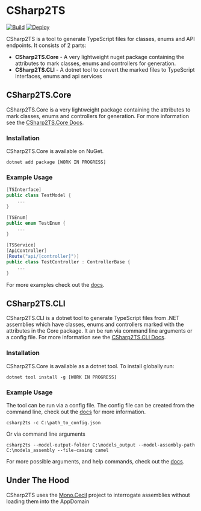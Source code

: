 # CSharp2TS
[![Build](https://github.com/ormesam/CSharp2TS/actions/workflows/build.yml/badge.svg)](https://github.com/ormesam/CSharp2TS/actions/workflows/build.yml) [![Deploy](https://github.com/ormesam/CSharp2TS/actions/workflows/deploy-package.yml/badge.svg)](https://github.com/ormesam/CSharp2TS/actions/workflows/deploy-package.yml)

CSharp2TS is a tool to generate TypeScript files for classes, enums and API endpoints. It consists of 2 parts:

- **CSharp2TS.Core** - A very lightweight nuget package containing the attributes to mark classes, enums and controllers for generation.
- **CSharp2TS.CLI**    - A dotnet tool to convert the marked files to TypeScript interfaces, enums and api services

## CSharp2TS.Core

CSharp2TS.Core is a very lightweight package containing the attributes to mark classes, enums and controllers for generation. For more information see the [CSharp2TS.Core Docs](CSharp2TS.Core/PACKAGE.md).

### Installation

CSharp2TS.Core is available on NuGet.

```
dotnet add package [WORK IN PROGRESS]
```

### Example Usage

```c#
[TSInterface]
public class TestModel {
    ...
}
```

```c#
[TSEnum]
public enum TestEnum {
    ...
}
```

```c#
[TSService]
[ApiController]
[Route("api/[controller]")]
public class TestController : ControllerBase {
    ...
}
```

For more examples check out the [docs](CSharp2TS.Core/PACKAGE.md).

## CSharp2TS.CLI

CSharp2TS.CLI is a dotnet tool to generate TypeScript files from .NET assemblies which have classes, enums and controllers marked with the attributes in the Core package. It an be run via command line arguments or a config file. For more information see the [CSharp2TS.CLI Docs](CSharp2TS.CLI/PACKAGE.md).

### Installation

CSharp2TS.Core is available as a dotnet tool. To install globally run:

```
dotnet tool install -g [WORK IN PROGRESS]
```

### Example Usage

The tool can be run via a config file. The config file can be created from the command line, check out the [docs](CSharp2TS.CLI/PACKAGE.md) for more information.

```
csharp2ts -c C:\path_to_config.json
```

Or via command line arguments

```
csharp2ts --model-output-folder C:\models_output --model-assembly-path C:\models_assembly --file-casing camel
```

For more possible arguments, and help commands, check out the [docs](CSharp2TS.CLI/PACKAGE.md).

## Under The Hood

CSharp2TS uses the [Mono.Cecil](https://github.com/jbevain/cecil) project to interrogate assemblies without loading them into the AppDomain
